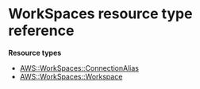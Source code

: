 # WorkSpaces resource type reference<a name="AWS_WorkSpaces"></a>

**Resource types**
+ [AWS::WorkSpaces::ConnectionAlias](aws-resource-workspaces-connectionalias.md)
+ [AWS::WorkSpaces::Workspace](aws-resource-workspaces-workspace.md)